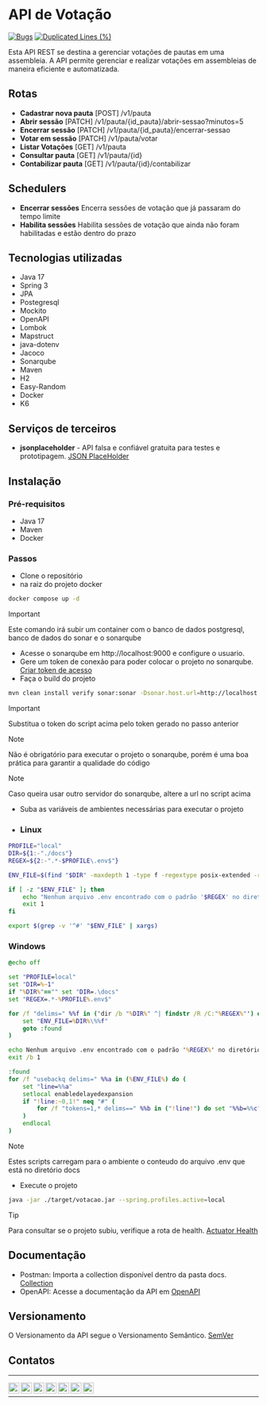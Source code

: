 # API de Votação
[![Bugs](https://sonarcloud.io/api/project_badges/measure?project=crqcastro_desafio-votacao&metric=bugs)](https://sonarcloud.io/summary/new_code?id=crqcastro_desafio-votacao) [![Duplicated Lines (%)](https://sonarcloud.io/api/project_badges/measure?project=crqcastro_desafio-votacao&metric=duplicated_lines_density)](https://sonarcloud.io/summary/new_code?id=crqcastro_desafio-votacao)

Esta API REST se destina a gerenciar votações de pautas em uma assembleia.
A API permite gerenciar e realizar votações em assembleias de maneira eficiente e automatizada.

## Rotas
- **Cadastrar nova pauta** [POST] /v1/pauta 
- **Abrir sessão** [PATCH] /v1/pauta/{id_pauta}/abrir-sessao?minutos=5
- **Encerrar sessão** [PATCH] /v1/pauta/{id_pauta}/encerrar-sessao
- **Votar em sessão** [PATCH] /v1/pauta/votar
- **Listar Votações** [GET] /v1/pauta
- **Consultar pauta** [GET] /v1/pauta/{id}
- **Contabilizar pauta** [GET] /v1/pauta/{id}/contabilizar

## Schedulers
- **Encerrar sessões** Encerra sessões de votação que já passaram do tempo limite
- **Habilita sessões** Habilita sessões de votação que ainda não foram habilitadas e estão dentro do prazo

## Tecnologias utilizadas
 - Java 17
 - Spring 3
 - JPA
 - Postegresql
 - Mockito
 - OpenAPI
 - Lombok
 - Mapstruct
 - java-dotenv
 - Jacoco
 - Sonarqube
 - Maven
 - H2
 - Easy-Random
 - Docker
 - K6

## Serviços de terceiros
- **jsonplaceholder** - API falsa e confiável gratuita para testes e prototipagem. [JSON PlaceHolder](https://jsonplaceholder.typicode.com/)

## Instalação
### Pré-requisitos
- Java 17
- Maven
- Docker

### Passos
- Clone o repositório 
- na raiz do projeto docker
```bash
docker compose up -d
```
> [!IMPORTANT]  
> Este comando irá subir um container com o banco de dados postgresql, banco de dados do sonar e o sonarqube

- Acesse o sonarqube em http://localhost:9000 e configure o usuario.
- Gere um token de conexão para poder colocar o projeto no sonarqube. [Criar token de acesso](https://docs.sonarsource.com/sonarqube/9.9/user-guide/user-account/generating-and-using-tokens/)
- Faça o build do projeto
```bash
mvn clean install verify sonar:sonar -Dsonar.host.url=http://localhost:9000  -Dsonar.login=5e2fe7187c818fffcef035c79cd51334f9002dd5
```
> [!IMPORTANT]  
> Substitua o token do script acima pelo token gerado no passo anterior

> [!NOTE]  
> Não é obrigatório para executar o projeto o sonarqube, porém é uma boa prática para garantir a qualidade do código

> [!NOTE]  
> Caso queira usar outro servidor do sonarqube, altere a url no script acima

- Suba as variáveis de ambientes necessárias para executar o projeto
- ### Linux
```bash
PROFILE="local"
DIR=${1:-"./docs"}
REGEX=${2:-".*-$PROFILE\.env$"}

ENV_FILE=$(find "$DIR" -maxdepth 1 -type f -regextype posix-extended -regex ".*/$REGEX" | head -n 1)

if [ -z "$ENV_FILE" ]; then
    echo "Nenhum arquivo .env encontrado com o padrão '$REGEX' no diretório '$DIR'."
    exit 1
fi

export $(grep -v '^#' "$ENV_FILE" | xargs)
```
### Windows
```bat
@echo off

set "PROFILE=local"
set "DIR=%~1"
if "%DIR%"=="" set "DIR=.\docs"
set "REGEX=.*-%PROFILE%.env$"

for /f "delims=" %%f in ('dir /b "%DIR%" ^| findstr /R /C:"%REGEX%"') do (
    set "ENV_FILE=%DIR%\%%f"
    goto :found
)

echo Nenhum arquivo .env encontrado com o padrão '%REGEX%' no diretório '%DIR%'.
exit /b 1

:found
for /f "usebackq delims=" %%a in (%ENV_FILE%) do (
    set "line=%%a"
    setlocal enabledelayedexpansion
    if "!line:~0,1!" neq "#" (
        for /f "tokens=1,* delims==" %%b in ("!line!") do set "%%b=%%c"
    )
    endlocal
)
```
> [!NOTE]  
> Estes scripts carregam para o ambiente o conteudo do arquivo .env que está no diretório docs

- Execute o projeto
```bash
java -jar ./target/votacao.jar --spring.profiles.active=local
```
> [!TIP]
> Para consultar se o projeto subiu, verifique a rota de health. [Actuator Health](http://localhost:8083/actuator/health)

## Documentação
- Postman: Importa a collection disponível dentro da pasta docs. [Collection](https://raw.githubusercontent.com/crqcastro/desafio-votacao/refs/heads/main/docs/Desafio-votacao.postman_collection.json)
- OpenAPI: Acesse a documentação da API em [OpenAPI](http://localhost:8083/swagger-ui/index.html)

## Versionamento
O Versionamento da API segue o Versionamento Semântico. [SemVer](https://semver.org/)

## Contatos
<hr/>
<a target="_blank" href="https://www.linkedin.com/in/cesarrqcastro/">
  <img align="left" alt="LinkdeIn" width="22px" src="https://cdn.jsdelivr.net/npm/simple-icons@v3/icons/linkedin.svg" />
</a>
<a target="_blank" href="https://api.whatsapp.com/send?phone=5598992007999">
  <img align="left" alt="Whatsapp" width="22px" src="https://cdn.jsdelivr.net/npm/simple-icons@v3/icons/whatsapp.svg" />
</a>
<a target="_blank" href="https://dev.to/crqcastro/">
  <img align="left" alt="Devto" width="22px" src="https://cdn.jsdelivr.net/npm/simple-icons@v3/icons/dev-dot-to.svg" />
</a>
<a target="_blank" href="mailto:cesarrqc@gmail.com">
  <img align="left" alt="Gmail" width="22px" src="https://cdn.jsdelivr.net/npm/simple-icons@v3/icons/gmail.svg" />
</a>
<a target="_blank" href="https://cesarcastro.com.br">
  <img align="left" alt="WebSite" width="22px" src="https://cdn.jsdelivr.net/npm/simple-icons@3.4.1/icons/internetexplorer.svg" />
</a>
<a target="_blank" href="https://www.youracclaim.com/users/crqcastro/badges">
  <img align="left" alt="WebSite" width="22px" src="https://cdn.jsdelivr.net/npm/simple-icons@3.4.1/icons/oracle.svg" />
</a>
<a target="_blank" href="https://github.com/crqcastro">
  <img align="left" alt="github" width="22px" src="https://cdn.jsdelivr.net/npm/simple-icons@3.13.0/icons/github.svg" />
</a>
<code><br/></code>
<hr/>